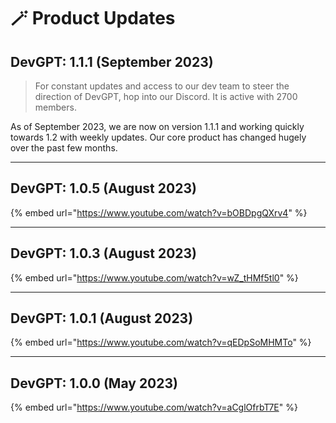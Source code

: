 # 🪄 Product Updates

## DevGPT: 1.1.1 (September 2023)

> For constant updates and access to our dev team to steer the direction of DevGPT, hop into our Discord. It is active with 2700 members.

As of September 2023, we are now on version 1.1.1 and working quickly towards 1.2 with weekly updates. Our core product has changed hugely over the past few months.

***

## DevGPT: 1.0.5 (August 2023)

{% embed url="https://www.youtube.com/watch?v=bOBDpgQXrv4" %}

***

## DevGPT: 1.0.3 (August 2023)

{% embed url="https://www.youtube.com/watch?v=wZ_tHMf5tl0" %}

***

## DevGPT: 1.0.1 (August 2023)

{% embed url="https://www.youtube.com/watch?v=qEDpSoMHMTo" %}

***

## DevGPT: 1.0.0 (May 2023)

{% embed url="https://www.youtube.com/watch?v=aCglOfrbT7E" %}
